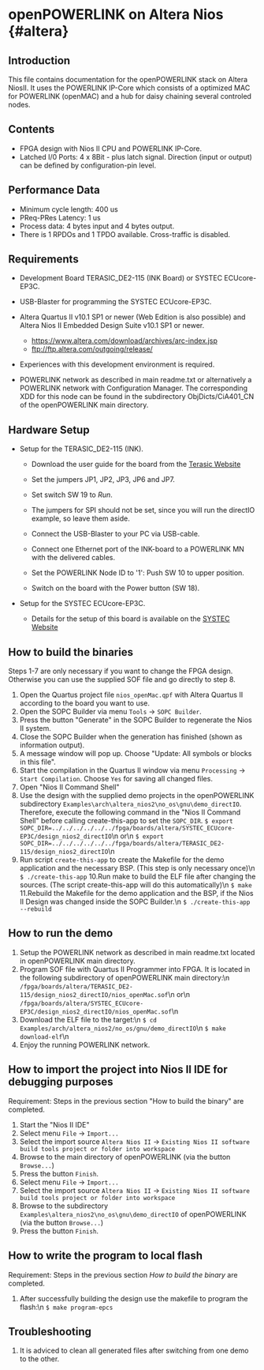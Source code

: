 openPOWERLINK on Altera Nios {#altera}
============================

## Introduction

This file contains documentation for the openPOWERLINK stack on Altera NiosII.
 It uses the POWERLINK IP-Core which consists of a optimized MAC for POWERLINK
(openMAC) and a hub for daisy chaining several controled nodes.

## Contents

- FPGA design with Nios II CPU and POWERLINK IP-Core.
- Latched I/0 Ports: 4 x 8Bit - plus latch signal.
  Direction (input or output) can be defined by configuration-pin level.

## Performance Data

- Minimum cycle length: 400 us
- PReq-PRes Latency: 1 us
- Process data: 4 bytes input and 4 bytes output.
- There is 1 RPDOs and 1 TPDO available. Cross-traffic is disabled.

## Requirements

- Development Board TERASIC_DE2-115 (INK Board) or SYSTEC ECUcore-EP3C.

- USB-Blaster for programming the SYSTEC ECUcore-EP3C.

- Altera Quartus II v10.1 SP1 or newer (Web Edition is also possible)
  and Altera Nios II Embedded Design Suite v10.1 SP1 or newer.
  * <https://www.altera.com/download/archives/arc-index.jsp>
  * <ftp://ftp.altera.com/outgoing/release/>

- Experiences with this development environment is required.

- POWERLINK network as described in main readme.txt
  or alternatively a POWERLINK network with Configuration Manager.
  The corresponding XDD for this node can be found in the subdirectory
  ObjDicts/CiA401_CN of the openPOWERLINK main directory.

## Hardware Setup

- Setup for the TERASIC_DE2-115 (INK).
  * Download the user guide for the board from the
    [Terasic Website](http://www.terasic.com.tw/cgi-bin/page/archive.pl?Language=English&CategoryNo=139&No=502&PartNo=4)
  
  * Set the jumpers JP1, JP2, JP3, JP6 and JP7.
  
  * Set switch SW 19 to *Run*.
  
  * The jumpers for SPI should not be set, since you will run the directIO
    example, so leave them aside.
  
  * Connect the USB-Blaster to your PC via USB-cable.
  
  * Connect one Ethernet port of the INK-board to a POWERLINK MN
    with the delivered cables.
    
  * Set the POWERLINK Node ID to '1': Push SW 10 to upper position.
  
  * Switch on the board with the Power button (SW 18).
    

- Setup for the SYSTEC ECUcore-EP3C.
  * Details for the setup of this board is available on the
    [SYSTEC Website](http://www.systec-electronic.com/uploads/be/36/be36d3caf3ff425f0e6bdadfc6c01aaa/L-1266d_02_DevelopmentBoard-ECUcore-EP3C.pdf)

## How to build the binaries

Steps 1-7 are only necessary if you want to change the FPGA design.
Otherwise you can use the supplied SOF file and go directly to step 8.
1. Open the Quartus project file `nios_openMac.qpf` with Altera Quartus II
   according to the board you want to use.
2. Open the SOPC Builder via menu `Tools` -> `SOPC Builder`.
3. Press the button "Generate" in the SOPC Builder to regenerate the Nios II
   system.
4. Close the SOPC Builder when the generation has finished (shown as information
   output).
5. A message window will pop up. Choose "Update: All symbols or blocks in this
   file".
6. Start the compilation in the Quartus II window via menu
   `Processing` -> `Start Compilation`.
   Choose `Yes` for saving all changed files.
7. Open "Nios II Command Shell"
8. Use the design with the supplied demo projects in the openPOWERLINK
   subdirectory `Examples\arch\altera_nios2\no_os\gnu\demo_directIO`.
   Therefore, execute the following command in the "Nios II Command Shell"
   before calling create-this-app to set the `SOPC_DIR`.
   `$ export SOPC_DIR=../../../../../../fpga/boards/altera/SYSTEC_ECUcore-EP3C/design_nios2_directIO`\n
   or\n
   `$ export SOPC_DIR=../../../../../../fpga/boards/altera/TERASIC_DE2-115/design_nios2_directIO`\n
9. Run script `create-this-app` to create the Makefile for the demo application
   and the necessary BSP. (This step is only necessary once)\n
   `$ ./create-this-app`
10.Run make to build the ELF file after changing the sources.
   (The script create-this-app will do this automatically)\n
   `$ make`
11.Rebuild the Makefile for the demo application and the
   BSP, if the Nios II Design was changed inside the SOPC Builder.\n
   `$ ./create-this-app --rebuild`

## How to run the demo

1. Setup the POWERLINK network as described in main readme.txt located in
   openPOWERLINK main directory.
2. Program SOF file with Quartus II Programmer into FPGA.
   It is located in the following subdirectory of openPOWERLINK
   main directory:\n
   `/fpga/boards/altera/TERASIC_DE2-115/design_nios2_directIO/nios_openMac.sof`\n
   or\n
   `/fpga/boards/altera/SYSTEC_ECUcore-EP3C/design_nios2_directIO/nios_openMac.sof`\n
3. Download the ELF file to the target:\n
   `$ cd Examples/arch/altera_nios2/no_os/gnu/demo_directIO`\n
   `$ make download-elf`\n
4. Enjoy the running POWERLINK network.


## How to import the project into Nios II IDE for debugging purposes

Requirement: Steps in the previous section "How to build the binary" are
completed.
1. Start the "Nios II IDE"
2. Select menu `File` -> `Import...`
3. Select the import source `Altera Nios II` ->
   `Existing Nios II software build tools project or folder into workspace`
4. Browse to the main directory of openPOWERLINK
   (via the button `Browse...`)
5. Press the button `Finish`.
6. Select menu `File` -> `Import...`
7. Select the import source `Altera Nios II` ->
   `Existing Nios II software build tools project or folder into workspace`
8. Browse to the subdirectory
   `Examples\altera_nios2\no_os\gnu\demo_directIO`
   of openPOWERLINK (via the button `Browse...`)
9. Press the button `Finish`.

## How to write the program to local flash

Requirement: Steps in the previous section _How to build the binary_ are
completed.

1. After successfully building the design use the makefile to program the
   flash:\n
   `$ make program-epcs`

## Troubleshooting

1. It is adviced to clean all generated files after switching from one demo to
   the other.
